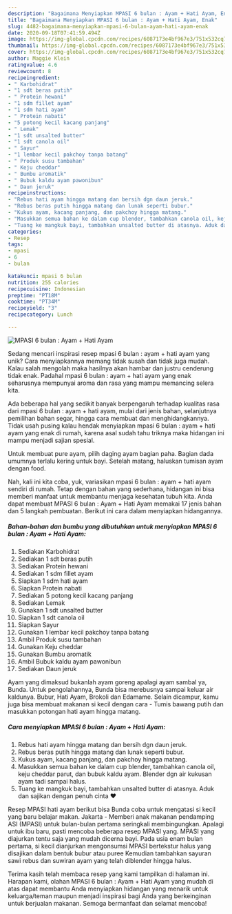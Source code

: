 ```yaml
---
description: "Bagaimana Menyiapkan MPASI 6 bulan : Ayam + Hati Ayam, Enak"
title: "Bagaimana Menyiapkan MPASI 6 bulan : Ayam + Hati Ayam, Enak"
slug: 4482-bagaimana-menyiapkan-mpasi-6-bulan-ayam-hati-ayam-enak
date: 2020-09-18T07:41:59.494Z
image: https://img-global.cpcdn.com/recipes/6087173e4bf967e3/751x532cq70/mpasi-6-bulan-ayam-hati-ayam-foto-resep-utama.jpg
thumbnail: https://img-global.cpcdn.com/recipes/6087173e4bf967e3/751x532cq70/mpasi-6-bulan-ayam-hati-ayam-foto-resep-utama.jpg
cover: https://img-global.cpcdn.com/recipes/6087173e4bf967e3/751x532cq70/mpasi-6-bulan-ayam-hati-ayam-foto-resep-utama.jpg
author: Maggie Klein
ratingvalue: 4.6
reviewcount: 8
recipeingredient:
- " Karbohidrat"
- "1 sdt beras putih"
- " Protein hewani"
- "1 sdm fillet ayam"
- "1 sdm hati ayam"
- " Protein nabati"
- "5 potong kecil kacang panjang"
- " Lemak"
- "1 sdt unsalted butter"
- "1 sdt canola oil"
- " Sayur"
- "1 lembar kecil pakchoy tanpa batang"
- " Produk susu tambahan"
- " Keju cheddar"
- " Bumbu aromatik"
- " Bubuk kaldu ayam pawonibun"
- " Daun jeruk"
recipeinstructions:
- "Rebus hati ayam hingga matang dan bersih dgn daun jeruk."
- "Rebus beras putih hingga matang dan lunak seperti bubur."
- "Kukus ayam, kacang panjang, dan pakchoy hingga matang."
- "Masukkan semua bahan ke dalam cup blender, tambahkan canola oil, keju cheddar parut, dan bubuk kaldu ayam. Blender dgn air kukusan ayam tadi sampai halus."
- "Tuang ke mangkuk bayi, tambahkan unsalted butter di atasnya. Aduk dan sajikan dengan penuh cinta ❤️"
categories:
- Resep
tags:
- mpasi
- 6
- bulan

katakunci: mpasi 6 bulan 
nutrition: 255 calories
recipecuisine: Indonesian
preptime: "PT18M"
cooktime: "PT34M"
recipeyield: "3"
recipecategory: Lunch

---
```



![MPASI 6 bulan : Ayam + Hati Ayam](https://img-global.cpcdn.com/recipes/6087173e4bf967e3/751x532cq70/mpasi-6-bulan-ayam-hati-ayam-foto-resep-utama.jpg)

Sedang mencari inspirasi resep mpasi 6 bulan : ayam + hati ayam yang unik? Cara menyiapkannya memang tidak susah dan tidak juga mudah. Kalau salah mengolah maka hasilnya akan hambar dan justru cenderung tidak enak. Padahal mpasi 6 bulan : ayam + hati ayam yang enak seharusnya mempunyai aroma dan rasa yang mampu memancing selera kita.

Ada beberapa hal yang sedikit banyak berpengaruh terhadap kualitas rasa dari mpasi 6 bulan : ayam + hati ayam, mulai dari jenis bahan, selanjutnya pemilihan bahan segar, hingga cara membuat dan menghidangkannya. Tidak usah pusing kalau hendak menyiapkan mpasi 6 bulan : ayam + hati ayam yang enak di rumah, karena asal sudah tahu triknya maka hidangan ini mampu menjadi sajian spesial.

Untuk membuat pure ayam, pilih daging ayam bagian paha. Bagian dada umumnya terlalu kering untuk bayi. Setelah matang, haluskan tumisan ayam dengan food.


Nah, kali ini kita coba, yuk, variasikan mpasi 6 bulan : ayam + hati ayam sendiri di rumah. Tetap dengan bahan yang sederhana, hidangan ini bisa memberi manfaat untuk membantu menjaga kesehatan tubuh kita. Anda dapat membuat MPASI 6 bulan : Ayam + Hati Ayam memakai 17 jenis bahan dan 5 langkah pembuatan. Berikut ini cara dalam menyiapkan hidangannya.

<!--inarticleads1-->

##### Bahan-bahan dan bumbu yang dibutuhkan untuk menyiapkan MPASI 6 bulan : Ayam + Hati Ayam:

1. Sediakan  Karbohidrat
1. Sediakan 1 sdt beras putih
1. Sediakan  Protein hewani
1. Sediakan 1 sdm fillet ayam
1. Siapkan 1 sdm hati ayam
1. Siapkan  Protein nabati
1. Sediakan 5 potong kecil kacang panjang
1. Sediakan  Lemak
1. Gunakan 1 sdt unsalted butter
1. Siapkan 1 sdt canola oil
1. Siapkan  Sayur
1. Gunakan 1 lembar kecil pakchoy tanpa batang
1. Ambil  Produk susu tambahan
1. Gunakan  Keju cheddar
1. Gunakan  Bumbu aromatik
1. Ambil  Bubuk kaldu ayam pawonibun
1. Sediakan  Daun jeruk


Ayam yang dimaksud bukanlah ayam goreng apalagi ayam sambal ya, Bunda. Untuk pengolahannya, Bunda bisa merebusnya sampai keluar air kaldunya. Bubur, Hati Ayam, Brokoli dan Edamame. Selain dicampur, kamu juga bisa membuat makanan si kecil dengan cara - Tumis bawang putih dan masukkan potongan hati ayam hingga matang. 

<!--inarticleads2-->

##### Cara menyiapkan MPASI 6 bulan : Ayam + Hati Ayam:

1. Rebus hati ayam hingga matang dan bersih dgn daun jeruk.
1. Rebus beras putih hingga matang dan lunak seperti bubur.
1. Kukus ayam, kacang panjang, dan pakchoy hingga matang.
1. Masukkan semua bahan ke dalam cup blender, tambahkan canola oil, keju cheddar parut, dan bubuk kaldu ayam. Blender dgn air kukusan ayam tadi sampai halus.
1. Tuang ke mangkuk bayi, tambahkan unsalted butter di atasnya. Aduk dan sajikan dengan penuh cinta ❤️


Resep MPASI hati ayam berikut bisa Bunda coba untuk mengatasi si kecil yang baru belajar makan. Jakarta - Memberi anak makanan pendamping ASI (MPASI) untuk bulan-bulan pertama seringkali membingungkan. Apalagi untuk ibu baru, pasti mencoba beberapa resep MPASI yang. MPASI yang diajurkan tentu saja yang mudah dicerna bayi. Pada usia enam bulan pertama, si kecil dianjurkan mengonsumsi MPASI bertekstur halus yang disajikan dalam bentuk bubur atau puree Kemudian tambahkan sayuran sawi rebus dan suwiran ayam yang telah diblender hingga halus. 

Terima kasih telah membaca resep yang kami tampilkan di halaman ini. Harapan kami, olahan MPASI 6 bulan : Ayam + Hati Ayam yang mudah di atas dapat membantu Anda menyiapkan hidangan yang menarik untuk keluarga/teman maupun menjadi inspirasi bagi Anda yang berkeinginan untuk berjualan makanan. Semoga bermanfaat dan selamat mencoba!
